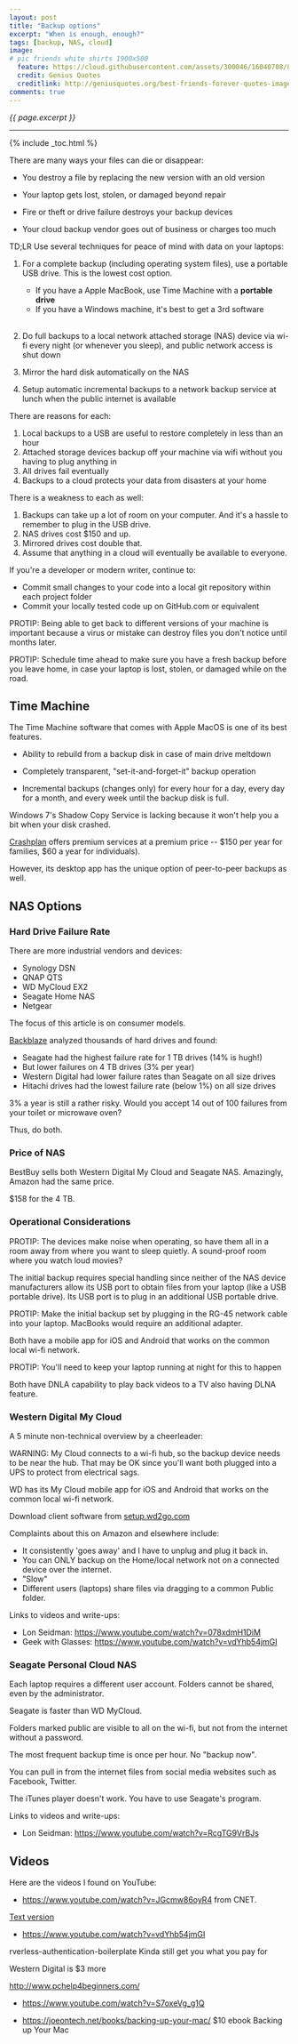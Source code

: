 ```yaml
---
layout: post
title: "Backup options"
excerpt: "When is enough, enough?"
tags: [backup, NAS, cloud]
image:
# pic friends white shirts 1900x500
  feature: https://cloud.githubusercontent.com/assets/300046/16040708/8f5b3cc6-31ee-11e6-9043-15d6ba1326c7.jpg
  credit: Genius Quotes
  creditlink: http://geniusquotes.org/best-friends-forever-quotes-images-and-friends-wallpapers/
comments: true
---
```

<i>{{ page.excerpt }}</i>
<hr />

{% include _toc.html %}

There are many ways your files can die or disappear:

   * You destroy a file by replacing the new version with an old version
   * Your laptop gets lost, stolen, or damaged beyond repair

   * Fire or theft or drive failure destroys your backup devices
   * Your cloud backup vendor goes out of business or charges too much

TD;LR Use several techniques for peace of mind with data on your laptops:

   1. For a complete backup (including operating system files), use a portable USB drive. This is the lowest cost option.

      * If you have a Apple MacBook, use Time Machine with a <strong>portable drive</strong>
      * If you have a Windows machine, it's best to get a 3rd software
      <br /><br />

   2. Do full backups to a local network attached storage (NAS) device via wi-fi every night (or whenever you sleep), and public network access is shut down
   3. Mirror the hard disk automatically on the NAS
   4. Setup automatic incremental backups to a network backup service at lunch when the public internet is available

There are reasons for each:

   1. Local backups to a USB are useful to restore completely in less than an hour
   2. Attached storage devices backup off your machine via wifi without you having to plug anything in
   3. All drives fail eventually
   4. Backups to a cloud protects your data from disasters at your home

There is a weakness to each as well:

   1. Backups can take up a lot of room on your computer. And it's a hassle to remember to plug in the USB drive.
   2. NAS drives cost $150 and up.
   3. Mirrored drives cost double that.
   4. Assume that anything in a cloud will eventually be available to everyone.

If you're a developer or modern writer, continue to:

   * Commit small changes to your code into a local git repository within each project folder
   * Commit your locally tested code up on GitHub.com or equivalent

   PROTIP: Being able to get back to different versions of your machine is important
   because a virus or mistake can destroy files you don't notice until months later.

PROTIP: Schedule time ahead to make sure you have a fresh backup before you leave home,
in case your laptop is lost, stolen, or damaged while on the road.




<a name="TimeMachine"></a>

## Time Machine #

The Time Machine software that comes with Apple MacOS is one of its best features.

   * Ability to rebuild from a backup disk in case of main drive meltdown

   * Completely transparent, "set-it-and-forget-it" backup operation

   * Incremental backups (changes only) for every hour for a day, every day for a month, and every week until the backup disk is full.

Windows 7's Shadow Copy Service is lacking because it won't help you a bit when your disk crashed.

<a target="_blank" href="https://www.crashplan.com/en-us/">Crashplan</a>
offers premium services at a premium price --
$150 per year for families, $60 a year for individuals).

However, its desktop app has the unique option of peer-to-peer backups as well.



<a name="NAS"></a>

## NAS Options #

### Hard Drive Failure Rate #

There are more industrial vendors and devices:

   * Synology DSN
   * QNAP QTS
   * WD MyCloud EX2
   * Seagate Home NAS
   * Netgear

The focus of this article is on consumer models.

<a target="_blank" href="https://www.backblaze.com/blog/what-hard-drive-should-i-buy/">
Backblaze</a> analyzed thousands of hard drives and found:

   * Seagate had the highest failure rate for 1 TB drives (14% is hugh!)
   * But lower failures on 4 TB drives (3% per year)
   * Western Digital had lower failure rates than Seagate on all size drives
   * Hitachi drives had the lowest failure rate (below 1%) on all size drives

3% a year is still a rather risky.
Would you accept 14 out of 100 failures from your toilet or microwave oven?

Thus, do both.

### Price of NAS #

BestBuy sells both Western Digital My Cloud and Seagate NAS.
Amazingly, Amazon had the same price.

$158 for the 4 TB.

### Operational Considerations #

PROTIP: The devices make noise when operating, so have them all in a room away from where you want to sleep quietly.
A sound-proof room where you watch loud movies?

The initial backup requires special handling since
neither of the NAS device manufacturers allow its USB port to obtain files from your laptop (like a USB portable drive).
Its USB port is to plug in an additional USB portable drive.

PROTIP: Make the initial backup set by plugging in the RG-45 network cable into your laptop.
MacBooks would require an additional adapter.

Both have a mobile app for iOS and Android
that works on the common local wi-fi network.

PROTIP: You'll need to keep your laptop running at night for this to happen

Both have DNLA capability to play back videos to a TV also having DLNA feature.


### Western Digital My Cloud #

A 5 minute non-technical overview by a cheerleader:
<amp-youtube data-videoid="qYTlljqodmU" layout="responsive" width="480" height="270"></amp-youtube>

WARNING: My Cloud connects to a wi-fi hub,
so the backup device needs to be near the hub.
That may be OK since you'll want both plugged into a UPS to protect from electrical sags.

WD has its My Cloud mobile app for iOS and Android
that works on the common local wi-fi network.

Download client software from <a target="_blank" href="http://setup.wd2go.com">
setup.wd2go.com</a>

Complaints about this on Amazon and elsewhere include:

   * It consistently 'goes away' and I have to unplug and plug it back in.
   * You can ONLY backup on the Home/local network  not on a connected device over the internet.
   * "Slow"
   * Different users (laptops) share files via dragging to a common Public folder.

Links to videos and write-ups:

   * Lon Seidman: https://www.youtube.com/watch?v=078xdmH1DiM
   * Geek with Glasses: https://www.youtube.com/watch?v=vdYhb54jmGI


### Seagate Personal Cloud NAS #

Each laptop requires a different user account.
Folders cannot be shared, even by the administrator.

Seagate is faster than WD MyCloud.

Folders marked public are visible to all on the wi-fi,
but not from the internet without a password.

The most frequent backup time is once per hour.
No "backup now".

You can pull in from the internet files from social media websites
such as Facebook, Twitter.

The iTunes player doesn't work. You have to use Seagate's program.

Links to videos and write-ups:

   * Lon Seidman: https://www.youtube.com/watch?v=RcgTG9VrBJs




## Videos #

Here are the videos I found on YouTube:

   * https://www.youtube.com/watch?v=JGcmw86oyR4
   from CNET.
   <a target="_blank" href="http://cnet.com/network-storage/wd-my-cloud-3/4505-3382_7-35828119.html?tag=cntv">
   Text version</a>

   * https://www.youtube.com/watch?v=vdYhb54jmGI

rverless-authentication-boilerplate
Kinda still get you what you pay for

Western Digital is $3 more

http://www.pchelp4beginners.com/

   * https://www.youtube.com/watch?v=S7oxeVg_g1Q

   * https://joeontech.net/books/backing-up-your-mac/
   $10 ebook Backing up Your Mac
